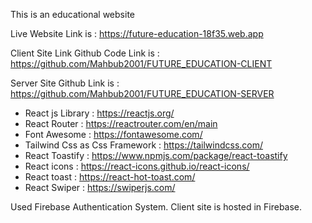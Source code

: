 This is an educational website 

Live Website Link is : https://future-education-18f35.web.app

Client Site Link Github Code Link is : https://github.com/Mahbub2001/FUTURE_EDUCATION-CLIENT

Server Site Github Link is : https://github.com/Mahbub2001/FUTURE_EDUCATION-SERVER

 * React js Library : https://reactjs.org/
 * React Router : https://reactrouter.com/en/main
 * Font Awesome : https://fontawesome.com/
 * Tailwind Css as Css Framework : https://tailwindcss.com/
 * React Toastify : https://www.npmjs.com/package/react-toastify
 * React icons : https://react-icons.github.io/react-icons/
 * React toast : https://react-hot-toast.com/
 * React Swiper : https://swiperjs.com/

 Used Firebase Authentication System. Client site is hosted in Firebase.  
